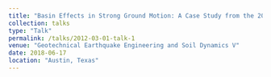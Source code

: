 ```yaml
---
title: "Basin Effects in Strong Ground Motion: A Case Study from the 2015 Gorkha, Nepal Earthquake"
collection: talks
type: "Talk"
permalink: /talks/2012-03-01-talk-1
venue: "Geotechnical Earthquake Engineering and Soil Dynamics V"
date: 2018-06-17
location: "Austin, Texas"
---
```



